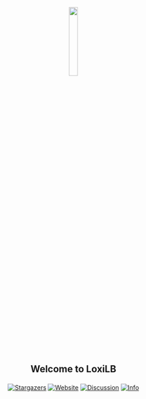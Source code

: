 
<p align="center" width="30%">
    <img width="20%" src="https://github.com/loxilb-io/loxilbdocs/blob/main/docs/photos/loxilb-logo.png">
</p>

## <p align="center">Welcome to LoxiLB

<div align="center">

[![Stargazers][stars-shield]][stars-url]
[![Website][website-shield]][website-url]
[![Discussion][discussion-shield]][discussion-url]
[![Info][docs-shield]][docs-url]

</div>


[stars-shield]: https://img.shields.io/github/stars/loxilb-io??style=for-the-badge&logo=appveyor
[stars-url]: https://github.com/loxilb-io/loxilb/stargazers
[website-shield]: https://img.shields.io/static/v1?label=www&message=loxilb.io&color=blue?style=for-the-badge&logo=appveyor
[website-url]:  https://www.loxilb.io
[discussion-shield]: https://img.shields.io/static/v1?label=forum&message=discussions&color=blue?style=for-the-badge&logo=appveyor
[discussion-url]: https://github.com/loxilb-io/loxilb/discussions
[docs-shield]: https://img.shields.io/badge/info-docs-blue??style=for-the-badge&logo=appveyor
[docs-url]: https://loxilb-io.github.io/loxilbdocs/
